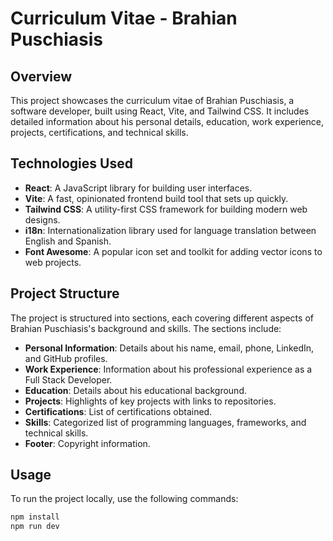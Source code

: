 # Curriculum Vitae - Brahian Puschiasis

## Overview

This project showcases the curriculum vitae of Brahian Puschiasis, a software developer, built using React, Vite, and Tailwind CSS. It includes detailed information about his personal details, education, work experience, projects, certifications, and technical skills.

## Technologies Used

- **React**: A JavaScript library for building user interfaces.
- **Vite**: A fast, opinionated frontend build tool that sets up quickly.
- **Tailwind CSS**: A utility-first CSS framework for building modern web designs.
- **i18n**: Internationalization library used for language translation between English and Spanish.
- **Font Awesome**: A popular icon set and toolkit for adding vector icons to web projects.


## Project Structure

The project is structured into sections, each covering different aspects of Brahian Puschiasis's background and skills. The sections include:

- **Personal Information**: Details about his name, email, phone, LinkedIn, and GitHub profiles.
- **Work Experience**: Information about his professional experience as a Full Stack Developer.
- **Education**: Details about his educational background.
- **Projects**: Highlights of key projects with links to repositories.
- **Certifications**: List of certifications obtained.
- **Skills**: Categorized list of programming languages, frameworks, and technical skills.
- **Footer**: Copyright information.

## Usage

To run the project locally, use the following commands:

```bash
npm install
npm run dev
